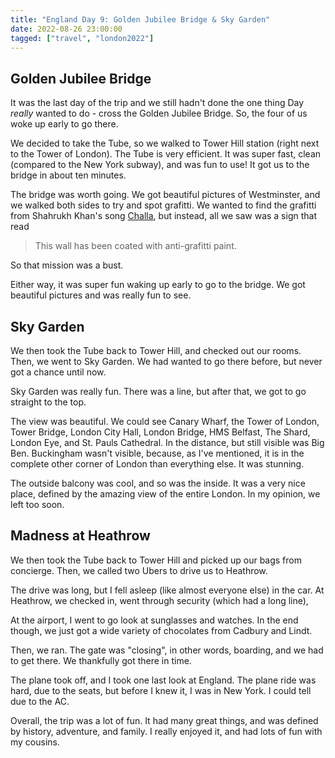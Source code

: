 ```yaml
---
title: "England Day 9: Golden Jubilee Bridge & Sky Garden"
date: 2022-08-26 23:00:00
tagged: ["travel", "london2022"]
---
```


## Golden Jubilee Bridge
It was the last day of the trip and we still hadn't done the one thing Day _really_ wanted to do - cross the Golden Jubilee Bridge. So, the four of us woke up early to go there.

We decided to take the Tube, so we walked to Tower Hill station (right next to the Tower of London). The Tube is very efficient. It was super fast, clean (compared to the New York subway), and was fun to use! It got us to the bridge in about ten minutes.

The bridge was worth going. We got beautiful pictures of Westminster, and we walked both sides to try and spot grafitti. We wanted to find the grafitti from Shahrukh Khan's song [Challa](https://www.youtube.com/watch?v=9a4izd3Rvdw&themeRefresh=1), but instead, all we saw was a sign that read 

<blockquote class="blockquote text-center">
This wall has been coated with anti-grafitti paint.
</blockquote>

So that mission was a bust.

Either way, it was super fun waking up early to go to the bridge. We got beautiful pictures and was really fun to see.

## Sky Garden
We then took the Tube back to Tower Hill, and checked out our rooms.
Then, we went to Sky Garden. We had wanted to go there before, but never got a chance until now.

Sky Garden was really fun. There was a line, but after that, we got to go straight to the top.

The view was beautiful. We could see Canary Wharf, the Tower of London, Tower Bridge, London City Hall, London Bridge, HMS Belfast, The Shard, London Eye, and St. Pauls Cathedral. In the distance, but still visible was Big Ben. Buckingham wasn't visible, because, as I've mentioned, it is in the complete other corner of London than everything else. It was stunning.

The outside balcony was cool, and so was the inside. It was a very nice place, defined by the amazing view of the entire London. In my opinion, we left too soon.

## Madness at Heathrow
We then took the Tube back to Tower Hill and picked up our bags from concierge. Then, we called two Ubers to drive us to Heathrow. 

The drive was long, but I fell asleep (like almost everyone else) in the car. At Heathrow, we checked in, went through security (which had a long line), 

At the airport, I went to go look at sunglasses and watches. In the end though, we just got a wide variety of chocolates from Cadbury and Lindt.

Then, we ran. The gate was "closing", in other words, boarding, and we had to get there. We thankfully got there in time.

The plane took off, and I took one last look at England. The plane ride was hard, due to the seats, but before I knew it, I was in New York. I could tell due to the AC.

Overall, the trip was a lot of fun. It had many great things, and was defined by history, adventure, and family. I really enjoyed it, and had lots of fun with my cousins.